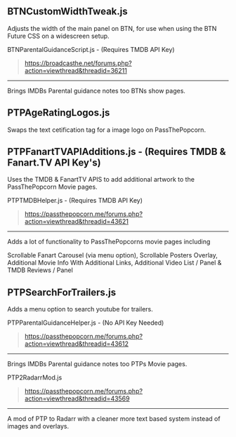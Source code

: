 BTNCustomWidthTweak.js
------------------------------
Adjusts the width of the main panel on BTN, for use when using the BTN Future CSS on a widescreen setup.


BTNParentalGuidanceScript.js - (Requires TMDB API Key)
> https://broadcasthe.net/forums.php?action=viewthread&threadid=36211
------------------------------
Brings IMDBs Parental guidance notes too BTNs show pages.

PTPAgeRatingLogos.js
------------------------------
Swaps the text cetification tag for a image logo on PassThePopcorn.

PTPFanartTVAPIAdditions.js - (Requires TMDB & Fanart.TV API Key's)
------------------------------
Uses the TMDB & FanartTV APIS to add additional artwork to the PassThePopcorn Movie pages.

PTPTMDBHelper.js - (Requires TMDB API Key)
> https://passthepopcorn.me/forums.php?action=viewthread&threadid=43621
------------------------------
Adds a lot of functionality to PassThePopcorns movie pages including

Scrollable Fanart Carousel (via menu option), Scrollable Posters Overlay, Additional Movie Info With Additional Links, Additional Video List / Panel & TMDB Reviews / Panel

PTPSearchForTrailers.js
------------------------------
Adds a menu option to search youtube for trailers.

PTPParentalGuidanceHelper.js - (No API Key Needed)
> https://passthepopcorn.me/forums.php?action=viewthread&threadid=43612
------------------------------
Brings IMDBs Parental guidance notes too PTPs Movie pages. 

PTP2RadarrMod.js
> https://passthepopcorn.me/forums.php?action=viewthread&threadid=43569
------------------------------
A mod of PTP to Radarr with a cleaner more text based system instead of images and overlays.
